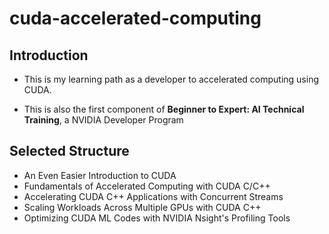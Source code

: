 # cuda-accelerated-computing

## Introduction
- This is my learning path as a developer to accelerated computing using CUDA.

- This is also the first component of **Beginner to Expert: AI Technical Training**, a NVIDIA Developer Program

## Selected Structure
- An Even Easier Introduction to CUDA
- Fundamentals of Accelerated Computing with CUDA C/C++
- Accelerating CUDA C++ Applications with Concurrent Streams
- Scaling Workloads Across Multiple GPUs with CUDA C++
- Optimizing CUDA ML Codes with NVIDIA Nsight's Profiling Tools

  
